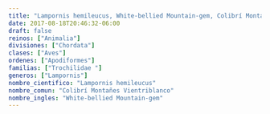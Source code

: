 ```yaml
---
title: "Lampornis hemileucus, White-bellied Mountain-gem, Colibrí Montañes Vientriblanco"
date: 2017-08-18T20:46:32-06:00
draft: false
reinos: ["Animalia"]
divisiones: ["Chordata"]
clases: ["Aves"]
ordenes: ["Apodiformes"]
familias: ["Trochilidae "]
generos: ["Lampornis"]
nombre_cientifico: "Lampornis hemileucus"
nombre_comun: "Colibrí Montañes Vientriblanco"
nombre_ingles: "White-bellied Mountain-gem"
---
```

